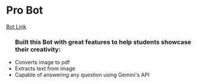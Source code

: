 # Pro Bot
<a href="https://t.me/i_am_phreak_bot">Bot Link<a>
<ul>
<h3>
Built this Bot with great features to help students showcase their creativity:
</h3>
<li> Converts image to pdf</li>
<li> Extracts text from image</li>
<li> Capable of answering any question using Gemini's API</li>
</ul>
